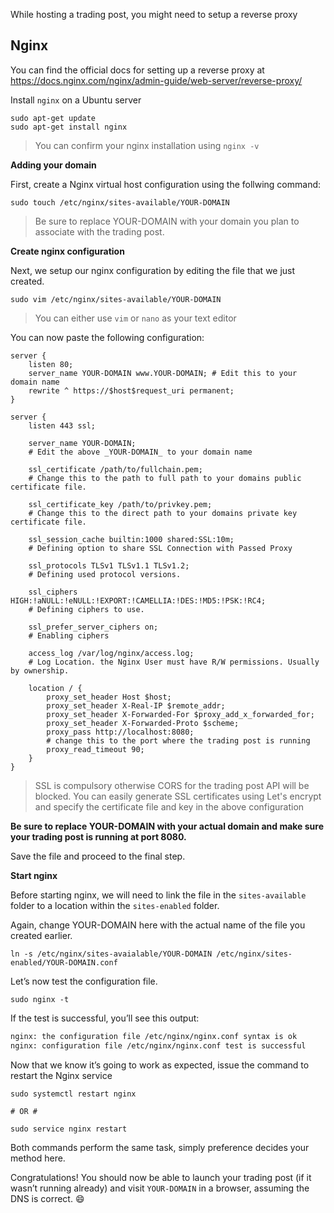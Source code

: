 While hosting a trading post, you might need to setup a reverse proxy

## Nginx

You can find the official docs for setting up a reverse proxy at https://docs.nginx.com/nginx/admin-guide/web-server/reverse-proxy/

Install `nginx` on a Ubuntu server

```shell script
sudo apt-get update
sudo apt-get install nginx
```

> You can confirm your nginx installation using `nginx -v`

**Adding your domain**

First, create a Nginx virtual host configuration using the follwing command:

```shell script
sudo touch /etc/nginx/sites-available/YOUR-DOMAIN
```

> Be sure to replace YOUR-DOMAIN with your domain you plan to associate with the trading post.

**Create nginx configuration**

Next, we setup our nginx configuration by editing the file that we just created.

```shell script
sudo vim /etc/nginx/sites-available/YOUR-DOMAIN
```

> You can either use `vim` or `nano` as your text editor

You can now paste the following configuration:

```nginx
server {
    listen 80;
    server_name YOUR-DOMAIN www.YOUR-DOMAIN; # Edit this to your domain name
    rewrite ^ https://$host$request_uri permanent;
}

server {
    listen 443 ssl;

    server_name YOUR-DOMAIN;
    # Edit the above _YOUR-DOMAIN_ to your domain name

    ssl_certificate /path/to/fullchain.pem;
    # Change this to the path to full path to your domains public certificate file.

    ssl_certificate_key /path/to/privkey.pem;
    # Change this to the direct path to your domains private key certificate file.

    ssl_session_cache builtin:1000 shared:SSL:10m;
    # Defining option to share SSL Connection with Passed Proxy

    ssl_protocols TLSv1 TLSv1.1 TLSv1.2;
    # Defining used protocol versions.

    ssl_ciphers HIGH:!aNULL:!eNULL:!EXPORT:!CAMELLIA:!DES:!MD5:!PSK:!RC4;
    # Defining ciphers to use.

    ssl_prefer_server_ciphers on;
    # Enabling ciphers

    access_log /var/log/nginx/access.log;
    # Log Location. the Nginx User must have R/W permissions. Usually by ownership.

    location / {
        proxy_set_header Host $host;
        proxy_set_header X-Real-IP $remote_addr;
        proxy_set_header X-Forwarded-For $proxy_add_x_forwarded_for;
        proxy_set_header X-Forwarded-Proto $scheme;
        proxy_pass http://localhost:8080;
        # change this to the port where the trading post is running
        proxy_read_timeout 90;
    }
}
```

> SSL is compulsory otherwise CORS for the trading post API will be blocked. You can easily generate SSL certificates using Let's encrypt and specify the certificate file and key in the above configuration

**Be sure to replace YOUR-DOMAIN with your actual domain and make sure your trading post is running at port 8080.**

Save the file and proceed to the final step.

**Start nginx**

Before starting nginx, we will need to link the file in the `sites-available` folder to a location within the `sites-enabled` folder.

Again, change YOUR-DOMAIN here with the actual name of the file you created earlier.

```shell script
ln -s /etc/nginx/sites-avaialable/YOUR-DOMAIN /etc/nginx/sites-enabled/YOUR-DOMAIN.conf
```

Let’s now test the configuration file.

```shell script
sudo nginx -t
```

If the test is successful, you’ll see this output:

```bash
nginx: the configuration file /etc/nginx/nginx.conf syntax is ok
nginx: configuration file /etc/nginx/nginx.conf test is successful
```

Now that we know it’s going to work as expected, issue the command to restart the Nginx service

```shell script
sudo systemctl restart nginx

# OR #

sudo service nginx restart
```

Both commands perform the same task, simply preference decides your method here.

Congratulations! You should now be able to launch your trading post (if it wasn’t running already) and visit `YOUR-DOMAIN` in a browser, assuming the DNS is correct. :smile:

